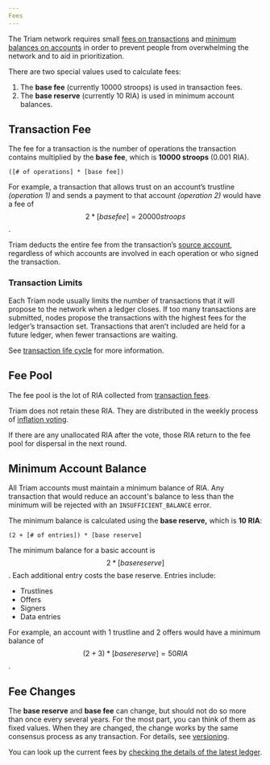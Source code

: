 ```yaml
---
Fees
---
```


The Triam network requires small [fees on transactions](#transaction-fee) and [minimum balances on accounts](#minimum-account-balance) in order to prevent people from overwhelming the network and to aid in prioritization.

There are two special values used to calculate fees:

1. The **base fee** (currently 10000 stroops) is used in transaction fees.
2. The **base reserve** (currently 10 RIA) is used in minimum account balances.


## Transaction Fee

The fee for a transaction is the number of operations the transaction contains multiplied by the **base fee**, which is **10000 stroops** (0.001 RIA).

```math-formula
([# of operations] * [base fee])
```

For example, a transaction that allows trust on an account’s trustline *(operation 1)* and sends a payment to that account *(operation 2)* would have a fee of $$2 * [base fee] = 20000 stroops$$.

Triam deducts the entire fee from the transaction’s [source account](./transactions.md#source-account), regardless of which accounts are involved in each operation or who signed the transaction.


### Transaction Limits

Each Triam node usually limits the number of transactions that it will propose to the network when a ledger closes. If too many transactions are submitted, nodes propose the transactions with the highest fees for the ledger’s transaction set. Transactions that aren’t included are held for a future ledger, when fewer transactions are waiting.

See [transaction life cycle](./transactions.md#life-cycle) for more information.

## Fee Pool

The fee pool is the lot of RIA collected from [transaction fees](./fees.md#transaction-fee).

Triam does not retain these RIA. They are distributed in the weekly process of [inflation voting](./inflation.md).

If there are any unallocated RIA after the vote, those RIA return to the fee pool for dispersal in the next round.

## Minimum Account Balance

All Triam accounts must maintain a minimum balance of RIA. Any transaction that would reduce an account's balance to less than the minimum will be rejected with an `INSUFFICIENT_BALANCE` error.

The minimum balance is calculated using the **base reserve,** which is **10 RIA**:

```math-formula
(2 + [# of entries]) * [base reserve]
```

The minimum balance for a basic account is $$2 * [base reserve]$$. Each additional entry costs the base reserve. Entries include:

- Trustlines
- Offers
- Signers
- Data entries

For example, an account with 1 trustline and 2 offers would have a minimum balance of $$(2 + 3) * [base reserve] = 50 RIA$$.


## Fee Changes

The **base reserve** and **base fee** can change, but should not do so more than once every several years. For the most part, you can think of them as fixed values. When they are changed, the change works by the same consensus process as any transaction. For details, see [versioning](https://www.stellar.org/developers/guides/concepts/versioning.html).

You can look up the current fees by [checking the details of the latest ledger](../../horizon/reference/endpoints/ledgers-single.md).
